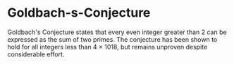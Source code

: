 # Goldbach-s-Conjecture
Goldbach's Conjecture states that every even integer greater than 2 can be expressed as the sum of two primes. The conjecture has been shown to hold for all integers less than 4 × 1018, but remains unproven despite considerable effort.
